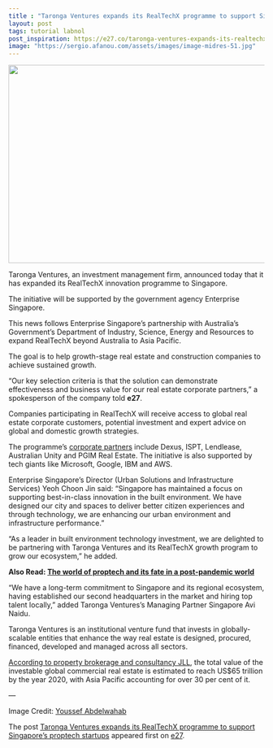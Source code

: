 ```yaml
---
title : "Taronga Ventures expands its RealTechX programme to support Singapore’s proptech startups"
layout: post
tags: tutorial labnol
post_inspiration: https://e27.co/taronga-ventures-expands-its-realtechx-programme-to-support-singapores-proptech-startups-20210409/
image: "https://sergio.afanou.com/assets/images/image-midres-51.jpg"
---
```


<img loading="lazy" class="size-full wp-image-413770 aligncenter" src="https://e27.co/wp-content/uploads/2021/04/youssef.abdelwahab.qyzo7TDSVQs.jpeg" alt="" width="690" height="390" />
<p class="p1">Taronga Ventures, an investment management firm, announced today that it has expanded its RealTechX innovation programme to Singapore.</p>
<p>The initiative will be supported by the government agency Enterprise Singapore.</p>
<p>This news follows Enterprise Singapore&#8217;s partnership with Australia&#8217;s Government’s Department of Industry, Science, Energy and Resources to expand RealTechX beyond Australia to Asia Pacific.</p>
<p class="p1">The goal is to help growth-stage real estate and construction companies to achieve sustained growth.</p>
<p>&#8220;Our key selection criteria is that the solution can demonstrate effectiveness and business value for our real estate corporate partners,&#8221; a spokesperson of the company told <strong>e27</strong>.</p>
<p>Companies participating in RealTechX will receive access to global real estate corporate customers, potential investment and expert advice on global and domestic growth strategies.</p>
<p>The programme&#8217;s <a rel="follow" href="https://realtynxt.com/2020/01/22/realtechx-is-focused-on-innovation-growth-program-for-companies-impacting-real-estate/">corporate partners</a> include Dexus, ISPT, Lendlease, Australian Unity and PGIM Real Estate. The initiative is also supported by tech giants like Microsoft, Google, IBM and AWS.</p>
<p>Enterprise Singapore&#8217;s Director (Urban Solutions and Infrastructure Services) Yeoh Choon Jin said: &#8220;Singapore has maintained a focus on supporting best-in-class innovation in the built environment. We have designed our city and spaces to deliver better citizen experiences and through technology, we are enhancing our urban environment and infrastructure performance.&#8221;</p>
<p>&#8220;As a leader in built environment technology investment, we are delighted to be partnering with Taronga Ventures and its RealTechX growth program to grow our ecosystem,&#8221; he added.</p>
<p><strong>Also Read: <a rel="follow" href="https://e27.co/the-future-of-proptech-in-2021-20210216/">The world of proptech and its fate in a post-pandemic world</a></strong></p>
<p>&#8220;We have a long-term commitment to Singapore and its regional ecosystem, having established our second headquarters in the market and hiring top talent locally,&#8221; added Taronga Ventures&#8217;s Managing Partner Singapore Avi Naidu.</p>
<p>Taronga Ventures is an institutional venture fund that invests in globally-scalable entities that enhance the way real estate is designed, procured, financed, developed and managed across all sectors.</p>
<p><a rel="follow" href="http://www.ap.jll.com/asia-pacific/en-gb/Research/JLL-Proptech-2018-Refreshed%20With%20New%20Insights-Apr2018.pdf" rel="follow">According to property brokerage and consultancy JLL</a>, the total value of the investable global commercial real estate is estimated to reach US$65 trillion by the year 2020, with Asia Pacific accounting for over 30 per cent of it.</p>
<p>&#8212;</p>
<p>Image Credit: <a class="_3XzpS _1ByhS _4kjHg _1O9Y0 _3l__V _1CBrG xLon9" rel="follow" href="https://unsplash.com/@youssef00">Youssef Abdelwahab</a></p>
<p>The post <a rel="nofollow" href="https://e27.co/taronga-ventures-expands-its-realtechx-programme-to-support-singapores-proptech-startups-20210409/">Taronga Ventures expands its RealTechX programme to support Singapore&#8217;s proptech startups</a> appeared first on <a rel="nofollow" href="https://e27.co">e27</a>.</p>
